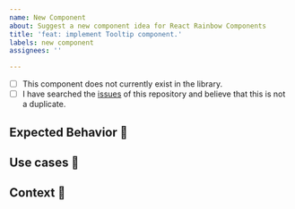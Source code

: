 ```yaml
---
name: New Component
about: Suggest a new component idea for React Rainbow Components
title: 'feat: implement Tooltip component.'
labels: new component
assignees: ''

---
```


<!--- Provide a general summary of the feature in the Title above -->

<!--
    Thank you very much for contributing to React Rainbow Components by creating an issue! ❤️
    To avoid duplicate issues we ask you to check off the following list.
-->

<!-- Checked checkbox should look like this: [x] -->
- [ ] This component does not currently exist in the library.
- [ ] I have searched the [issues](https://github.com/90milesbridge/react-rainbow/issues) of this repository and believe that this is not a duplicate.

## Expected Behavior 🤔
<!---
    Describe how it should work.
-->

## Use cases 🌈
<!---
    Provide some use cases for the new component.
-->

## Context 🔦
<!---
    What are you trying to accomplish?
    Providing context helps us come up with a solution that is most useful in the real world.
-->
